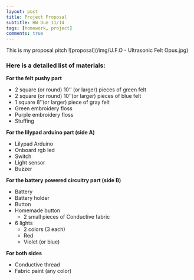 ```yaml
---
layout: post
title: Project Proposal
subtitle: HW Due 11/14
tags: [homework, project]
comments: true
---
```


This is my proposal pitch
![proposal](/img/U.F.O - Ultrasonic Felt Opus.jpg)

### Here is a detailed list of materials:

**For the felt pushy part**
- 2 square (or round) 10’’ (or larger) pieces of green felt
- 2 square (or round) 10’’(or larger)  pieces of blue felt
- 1 square 8’’(or larger) piece of gray felt
- Green embroidery floss
- Purple embroidery floss
- Stuffing 

**For the lilypad arduino part (side A)**
- Lilypad Arduino
- Onboard rgb led
- Switch
- Light sensor
- Buzzer

**For the battery powered circuitry part (side B)**
- Battery 
- Battery holder
- Button
- Homemade button
  - 2 small pieces of Conductive fabric 
- 6 lights
  - 2 colors (3 each)
  - Red
  - Violet (or blue)
  
**For both sides**
- Conductive thread
- Fabric paint (any color)




